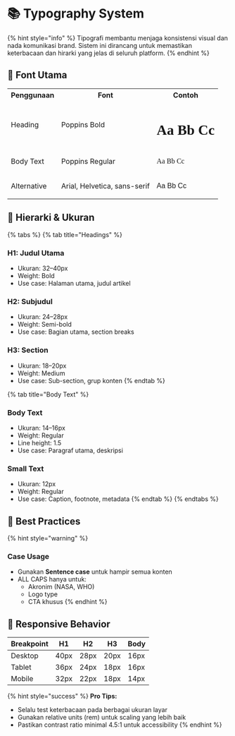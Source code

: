 # 📚 Typography System

{% hint style="info" %}
Tipografi membantu menjaga konsistensi visual dan nada komunikasi brand. Sistem ini dirancang untuk memastikan keterbacaan dan hirarki yang jelas di seluruh platform.
{% endhint %}

## 🎯 Font Utama

<table>
<tr>
<th>Penggunaan</th>
<th>Font</th>
<th>Contoh</th>
</tr>
<tr>
<td>Heading</td>
<td>Poppins Bold</td>
<td><h1 style="font-family: Poppins; font-weight: 700">Aa Bb Cc</h1></td>
</tr>
<tr>
<td>Body Text</td>
<td>Poppins Regular</td>
<td><p style="font-family: Poppins;">Aa Bb Cc</p></td>
</tr>
<tr>
<td>Alternative</td>
<td>Arial, Helvetica, sans-serif</td>
<td><p style="font-family: Arial;">Aa Bb Cc</p></td>
</tr>
</table>

## 📏 Hierarki & Ukuran

{% tabs %}
{% tab title="Headings" %}
### H1: Judul Utama
- Ukuran: 32–40px
- Weight: Bold
- Use case: Halaman utama, judul artikel

### H2: Subjudul
- Ukuran: 24–28px
- Weight: Semi-bold
- Use case: Bagian utama, section breaks

### H3: Section
- Ukuran: 18–20px
- Weight: Medium
- Use case: Sub-section, grup konten
{% endtab %}

{% tab title="Body Text" %}
### Body Text
- Ukuran: 14–16px
- Weight: Regular
- Line height: 1.5
- Use case: Paragraf utama, deskripsi

### Small Text
- Ukuran: 12px
- Weight: Regular
- Use case: Caption, footnote, metadata
{% endtab %}
{% endtabs %}

## 🎨 Best Practices

{% hint style="warning" %}
### Case Usage
- Gunakan **Sentence case** untuk hampir semua konten
- ALL CAPS hanya untuk:
  - Akronim (NASA, WHO)
  - Logo type
  - CTA khusus
{% endhint %}

## 📱 Responsive Behavior

| Breakpoint | H1 | H2 | H3 | Body |
|------------|----|----|----|----|
| Desktop    | 40px | 28px | 20px | 16px |
| Tablet     | 36px | 24px | 18px | 16px |
| Mobile     | 32px | 22px | 18px | 14px |

{% hint style="success" %}
**Pro Tips:**
- Selalu test keterbacaan pada berbagai ukuran layar
- Gunakan relative units (rem) untuk scaling yang lebih baik
- Pastikan contrast ratio minimal 4.5:1 untuk accessibility
{% endhint %}
